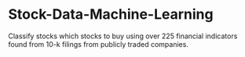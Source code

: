 # Stock-Data-Machine-Learning
Classify stocks which stocks to buy using over 225 financial indicators found from 10-k filings from publicly traded companies.
